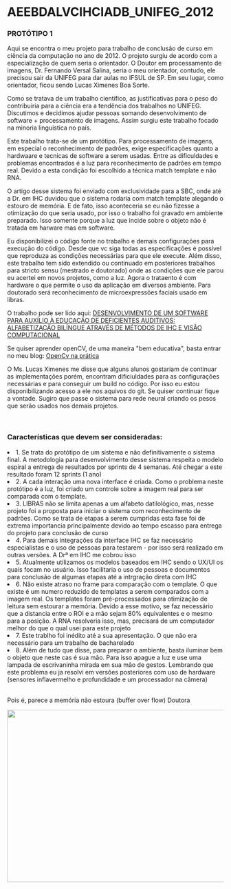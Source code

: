 # AEEBDALVCIHCIADB_UNIFEG_2012

### PROTÓTIPO 1
<p>Aqui se encontra o meu projeto para trabalho de conclusão de curso em ciência da computação no ano de 2012. O projeto surgiu de acordo com a especialização de quem seria o orientador. O Doutor em processamento de imagens, Dr. Fernando Versal Salina, seria o meu orientador, contudo, ele precisou sair da UNIFEG para dar aulas no IFSUL de SP. Em seu lugar, como orientador, ficou sendo Lucas Ximenes Boa Sorte.</p>

<p>Como se tratava de um trabalho científico, as justificativas para o peso do contribuiria para a ciência era a tendência dos trabalhos no UNIFEG. Discutimos e decidimos ajudar pessoas somando desenvolvimento de software + processamento de imagens. Assim surgiu este trabalho focado na minoria linguística no país.</p>

<p>Este trabalho trata-se de um protótipo. Para processamento de imagens, em especial o reconhecimento de padrões, exige especificações quanto a hardwaare e tecnicas de software a serem usadas. Entre as dificuldades e problemas encontrados é a luz para reconhecimento de padrões em tempo real. Devido a esta condição foi escolhido a técnica match template e não RNA.</p>

<p>O artigo desse sistema foi enviado com exclusividade para a SBC, onde até a Dr. em IHC duvidou que o sistema rodaria com match template alegando o estouro de memória. E de fato, isso aconteceria se eu não fizesse a otimização do que seria usado, por isso o trabalho foi gravado em ambiente preparado. Isso somente porque a luz que incide sobre o objeto não é tratada em harware mas em software.</p>

<p>Eu disponibilizei o código fonte no trabalho e demais configurações para execução do código. Desde que vc siga todas as especificações é possível que reproduza as condições necessárias para que ele execute. Além disso, este trabalho tem sido extendido ou continuado em posteriores trabalhos para stricto sensu (mestrado e doutorado) onde as condições que ele parou eu acertei em novos projetos, como a luz. Agora o trataento é com hardware o que permite o uso da aplicação em diversos ambiente. Para doutorado será reconhecimento de microexpressões faciais usado em libras.</p>

<p>O trabalho pode ser lido aqui: <a href="https://lameckfernandes.files.wordpress.com/2016/10/com12-lsfernandes.pdf">DESENVOLVIMENTO DE UM SOFTWARE PARA AUXÍLIO À EDUCAÇÃO DE DEFICIENTES AUDITIVOS: ALFABETIZAÇÃO BILÍNGUE ATRAVÉS DE MÉTODOS DE IHC E VISÃO COMPUTACIONAL</a></p>

<p>Se quiser aprender openCV, de uma maneira "bem educativa", basta entrar no meu blog: <a href="http://novos-cientistas.blogspot.com.br/2012/03/desenvolvimento-de-sistemas_07.html">OpenCv na prática</a></p>

<p>O Ms. Lucas Ximenes me disse que alguns alunos gostariam de continuar as implementações porém, encontram dificiuldades para as configurações necessárias e para conseguir um build no código. Por isso eu estou disponibilizando acesso a ele nos aquivos do git. Se quiser continuar fique a vontade. Sugiro que passe o sistema para rede neural criando os pesos que serão usados nos demais projetos.</p>
<br>

### Características que devem ser consideradas:
<o>
  <li>1. Se trata do protótipo de um sistema e não definitivamente o sistema final. A metodologia para desenvolvimento desse sistema respeita o modelo espiral a entrega de resultados por sprints de 4 semanas. Até chegar a este resultado foram 12 sprints (1 ano)</li>
  <li>2. A cada interação uma nova interface é criada. Como o problema neste protótipo é a luz, foi criado um controle sobre a imagem real para ser comparada com o template.</li>
  <li>3. LIBRAS não se limita apenas a um alfabeto datilológico, mas, nesse projeto foi a proposta para iniciar o sistema com reconhecimento de padrões. Como se trata de etapas a serem cumpridas esta fase foi de extrema importancia principalmente devido ao tempo escasso para entrega do projeto para conclusão de curso</li>
  <li>4. Para demais integrações da interface IHC se faz necessário especialistas e o uso de pessoas para testarem - por isso será realizado em outras versões. A Drª em IHC me cobrou isso</li>
  <li>5. Atualmente utilizamos os modelos baseados em IHC sendo o UX/UI os quais focam no usuário. Isso facilitaria o uso de pessoas e documentos para conclusão de algumas etapas até a intrgração direta com IHC</li>
  <li>6. Não existe atraso no frame para comparação com o template. O que existe é um numero reduzido de templates a serem comparados com a imagem real. Os templates foram pré-processados para otimização de leitura sem estourar a memória. Devido a esse motivo, se faz necessário que a distancia entre o ROI e a mão sejam 80% equivalentes e o mesmo para a posição. A RNA resolveria isso, mas, precisará de um computador melhor do que o qual usei para este projeto</li>
  <li>7. Este trablho foi inédito até a sua apresentação. O que não era necessário para um trabalho de bacharelado</li>
  <li>8. Além de tudo que disse, para preparar o ambiente, basta iluminar bem o objeto que neste cas é sua mão. Para isso apague a luz e use uma lampada de escrivaninha mirada em sua mão de gestos. Lembrando que este problema eu ja resolvi em versões posteriores com uso de hardware (sensores inflavermelho e profundidade e um processador na câmera)</li>
</o>

<br>

<p>Pois é, parece a memória não estoura (buffer over flow) Doutora</p>
<a href="https://www.youtube.com/embed/eWH9EMVnhlo"><img src="https://s13.postimg.cc/pmcqguoaf/Sem_t_tulo.png" width="600" height="400"></a>





